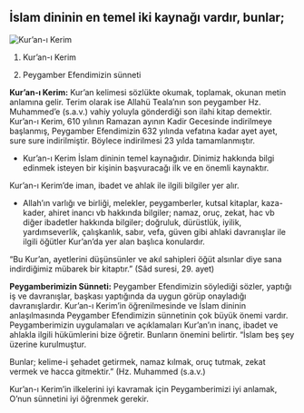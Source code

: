 [//]: # (# **İslam Dininin Temel Kaynakları**)

## **İslam dininin en temel iki kaynağı vardır, bunlar;**

![Kur’an-ı Kerim](resource:assets/images/koran_384372.png)

1. Kur’an-ı Kerim

2. Peygamber Efendimizin sünneti

**Kur’an-ı Kerim:** Kur’an kelimesi sözlükte okumak, toplamak, okunan metin anlamına gelir. Terim olarak ise Allahü Teala’nın son peygamber Hz. Muhammed’e (s.a.v.) vahiy yoluyla gönderdiği son ilahi kitap demektir. Kur’an-ı Kerim, 610 yılının Ramazan ayının Kadir Gecesinde indirilmeye başlanmış, Peygamber Efendimizin 632 yılında vefatına kadar ayet ayet, sure sure indirilmiştir. Böylece indirilmesi 23 yılda tamamlanmıştır.

* Kur’an-ı Kerim İslam dininin temel kaynağıdır. Dinimiz hakkında bilgi edinmek isteyen bir kişinin başvuracağı ilk ve en önemli kaynaktır.

Kur’an-ı Kerim’de iman, ibadet ve ahlak ile ilgili bilgiler yer alır.

- Allah’ın varlığı ve birliği, melekler, peygamberler, kutsal kitaplar, kaza-kader, ahiret inancı vb hakkında bilgiler; namaz, oruç, zekat, hac vb diğer ibadetler hakkında bilgiler; doğruluk, dürüstlük, iyilik, yardımseverlik, çalışkanlık, sabır, vefa, güven gibi ahlaki davranışlar ile ilgili öğütler Kur’an’da yer alan başlıca konulardır.

“Bu Kur’an, ayetlerini düşünsünler ve akıl sahipleri öğüt alsınlar diye sana indirdiğimiz mübarek bir kitaptır.” (Sâd suresi, 29. ayet)

**Peygamberimizin Sünneti:** Peygamber Efendimizin söylediği sözler, yaptığı iş ve davranışlar, başkası yaptığında da uygun görüp onayladığı davranışlardır. Kur’an-ı Kerim’in öğrenilmesinde ve İslam dininin anlaşılmasında Peygamber Efendimizin sünnetinin çok büyük önemi vardır. Peygamberimizin uygulamaları ve açıklamaları Kur’an’ın inanç, ibadet ve ahlakla ilgili hükümlerini bize öğretir. Bunların önemini belirtir. “İslam beş şey üzerine kurulmuştur.

Bunlar; kelime-i şehadet getirmek, namaz kılmak, oruç tutmak, zekat vermek ve hacca gitmektir.” (Hz. Muhammed (s.a.v.)

Kur’an-ı Kerim’in ilkelerini iyi kavramak için Peygamberimizi iyi anlamak, O’nun sünnetini iyi öğrenmek gerekir.
